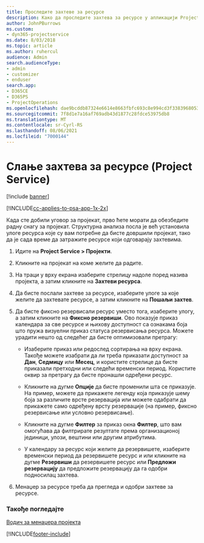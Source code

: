 ```yaml
---
title: Проследите захтеве за ресурсе
description: Како да проследите захтева за ресурсе у апликацији Project Service
author: JohnPBurrows
ms.custom:
- dyn365-projectservice
ms.date: 8/03/2018
ms.topic: article
ms.author: ruhercul
audience: Admin
search.audienceType:
- admin
- customizer
- enduser
search.app:
- D365CE
- D365PS
- ProjectOperations
ms.openlocfilehash: dae9bcddb87324e6614e8663fbfc693c8e994cd3f33839680531cd17269d764b
ms.sourcegitcommit: 7f8d1e7a16af769adb43d1877c28fdce53975db8
ms.translationtype: MT
ms.contentlocale: sr-Cyrl-RS
ms.lasthandoff: 08/06/2021
ms.locfileid: "7000144"
---
```

# <a name="submit-resource-requests-project-service"></a>Слање захтева за ресурсе (Project Service)

[!include [banner](../includes/psa-now-project-operations.md)]

[!INCLUDE[cc-applies-to-psa-app-1x-2x](../includes/cc-applies-to-psa-app-1x-2x.md)]

Када сте добили уговор за пројекат, прво ћете морати да обезбедите радну снагу за пројекат. Структурна анализа посла је већ установила улоге ресурса које су вам потребне да бисте довршили пројекат, тако да је сада време да затражите ресурсе који одговарају захтевима.  
  
1.  Идите на **Project Service > Пројекти**.  
  
2.  Кликните на пројекат на коме желите да радите.  
  
3.  На траци у врху екрана изаберите стрелицу надоле поред назива пројекта, а затим кликните на **Захтеви ресурса**.  
  
4.  Да бисте послали захтеве за ресурсе, изаберите улоге за које желите да захтевате ресурсе, а затим кликните на **Пошаљи захтев**.  
  
5.  Да бисте фиксно резервисали ресурс уместо тога, изаберите улогу, а затим кликните на **Фиксно резервиши**. Ово показује приказ календара за све ресурсе и њихову доступност са ознакама боја што пружа визуелни приказ статуса резервисања ресурса. Можете урадити нешто од следећег да бисте оптимизовали претрагу:  
  
    -   Изаберите приказ или редослед сортирања на врху екрана. Такође можете изабрати да ли треба приказати доступност за **Дан**, **Седмицу** или **Месец**, и користите стрелице да бисте приказали претходни или следећи временски период. Користите оквир за претрагу да бисте пронашли одређени ресурс.  
  
    -   Кликните на дугме **Опције** да бисте променили шта се приказује. На пример, можете да прикажете легенду која приказује шему боја за различите врсте резервација или можете одабрати да прикажете само одређену врсту резервације (на пример, фиксно резервисање или условно резервисање).  
  
    -   Кликните на дугме **Филтер** за приказ окна **Филтер**, што вам омогућава да филтрирате резултате према организационој јединици, улози, вештини или другим атрибутима.  
  
    -   У календару за ресурс који желите да резервишете, изаберите временски период да резервишете ресурс и или кликните на дугме **Резервиши** да резервишете ресурс или **Предложи резервацију** да предложите резервацију да га одобри подносилац захтева.  
  
6.  Менаџер за ресурсе треба да прегледа и одобри захтеве за ресурсе.  
  
### <a name="see-also"></a>Такође погледајте  
 [Водич за менаџера пројекта](../psa/project-manager-guide.md)


[!INCLUDE[footer-include](../includes/footer-banner.md)]